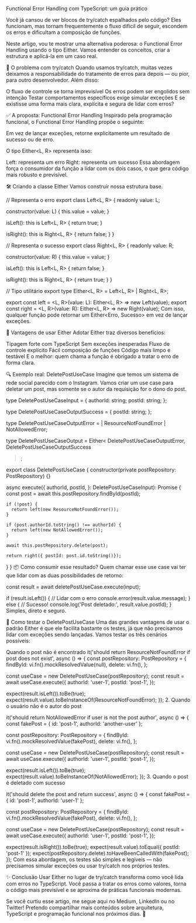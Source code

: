 Functional Error Handling com TypeScript: um guia prático

Você já cansou de ver blocos de try/catch espalhados pelo código?
Eles funcionam, mas tornam frequentemente o fluxo difícil de seguir, escondem os erros e dificultam a composição de funções.

Neste artigo, vou te mostrar uma alternativa poderosa: o Functional Error Handling usando o tipo Either. Vamos entender os conceitos, criar a estrutura e aplicá-la em um caso real.

🚨 O problema com try/catch
Quando usamos try/catch, muitas vezes deixamos a responsabilidade do tratamento de erros para depois — ou pior, para outro desenvolvedor. Além disso:

O fluxo de controle se torna imprevisível
Os erros podem ser engolidos sem intenção
Testar comportamentos específicos exige simular exceções
E se existisse uma forma mais clara, explícita e segura de lidar com erros?

✅ A proposta: Functional Error Handling
Inspirado pela programação funcional, o Functional Error Handling propõe o seguinte:

Em vez de lançar exceções, retorne explicitamente um resultado de sucesso ou de erro.

O tipo Either<L, R> representa isso:

Left<L>: representa um erro
Right<R>: representa um sucesso
Essa abordagem força o consumidor da função a lidar com os dois casos, o que gera código mais robusto e previsível.

🛠️ Criando a classe Either
Vamos construir nossa estrutura base.

// Representa o erro
export class Left<L, R> {
readonly value: L;

constructor(value: L) {
this.value = value;
}

isLeft(): this is Left<L, R> {
return true;
}

isRight(): this is Right<L, R> {
return false;
}
}

// Representa o sucesso
export class Right<L, R> {
readonly value: R;

constructor(value: R) {
this.value = value;
}

isLeft(): this is Left<L, R> {
return false;
}

isRight(): this is Right<L, R> {
return true;
}
}

// Tipo utilitário
export type Either<L, R> = Left<L, R> | Right<L, R>;

export const left = <L, R>(value: L): Either<L, R> => new Left(value);
export const right = <L, R>(value: R): Either<L, R> => new Right(value);
Com isso, qualquer função pode retornar um Either<Erro, Sucesso> em vez de lançar exceções.

🎯 Vantagens de usar Either
Adotar Either traz diversos benefícios:

Tipagem forte com TypeScript
Sem exceções inesperadas
Fluxo de controle explícito
Fácil composição de funções
Código mais limpo e testável
E o melhor: quem chama a função é obrigado a tratar o erro de forma clara.

🔍 Exemplo real: DeletePostUseCase
Imagine que temos um sistema de rede social parecido com o Instagram. Vamos criar um use case para deletar um post, mas somente se o autor da requisição for o dono do post.

type DeletePostUseCaseInput = {
authorId: string;
postId: string;
};

type DeletePostUseCaseOutputSuccess = {
postId: string;
};

type DeletePostUseCaseOutputError =
| ResourceNotFoundError
| NotAllowedError;

type DeletePostUseCaseOutput = Either<
DeletePostUseCaseOutputError,
DeletePostUseCaseOutputSuccess

> ;

export class DeletePostUseCase {
constructor(private postRepository: PostRepository) {}

async execute({
authorId,
postId,
}: DeletePostUseCaseInput): Promise<DeletePostUseCaseOutput> {
const post = await this.postRepository.findById(postId);

    if (!post) {
      return left(new ResourceNotFoundError());
    }

    if (post.authorId.toString() !== authorId) {
      return left(new NotAllowedError());
    }

    await this.postRepository.delete(post);

    return right({ postId: post.id.toString()});

}
}
📦 Como consumir esse resultado?
Quem chamar esse use case vai ter que lidar com as duas possibilidades de retorno:

const result = await deletePostUseCase.execute(input);

if (result.isLeft()) {
// Lidar com o erro
console.error(result.value.message);
} else {
// Sucesso!
console.log('Post deletado:', result.value.postId);
}
Simples, direto e seguro.

🧪 Como testar o DeletePostUseCase
Uma das grandes vantagens de usar o padrão Either é que ele facilita bastante os testes, já que não precisamos lidar com exceções sendo lançadas. Vamos testar os três cenários possíveis:

Quando o post não é encontrado
it('should return ResourceNotFoundError if post does not exist', async () => {
const postRepository: PostRepository = {
findById: vi.fn().mockResolvedValue(null),
delete: vi.fn(),
};

const useCase = new DeletePostUseCase(postRepository);
const result = await useCase.execute({
authorId: 'user-1',
postId: 'post-1',
});

expect(result.isLeft()).toBe(true);
expect(result.value).toBeInstanceOf(ResourceNotFoundError);
}); 2. Quando o usuário não é o autor do post

it('should return NotAllowedError if user is not the post author', async () => {
const fakePost = { id: 'post-1', authorId: 'another-user' };

const postRepository: PostRepository = {
findById: vi.fn().mockResolvedValue(fakePost),
delete: vi.fn(),
};

const useCase = new DeletePostUseCase(postRepository);
const result = await useCase.execute({
authorId: 'user-1',
postId: 'post-1',
});

expect(result.isLeft()).toBe(true);
expect(result.value).toBeInstanceOf(NotAllowedError);
}); 3. Quando o post é deletado com sucesso

it('should delete the post and return success', async () => {
const fakePost = { id: 'post-1', authorId: 'user-1' };

const postRepository: PostRepository = {
findById: vi.fn().mockResolvedValue(fakePost),
delete: vi.fn(),
};

const useCase = new DeletePostUseCase(postRepository);
const result = await useCase.execute({
authorId: 'user-1',
postId: 'post-1',
});

expect(result.isRight()).toBe(true);
expect(result.value).toEqual({ postId: 'post-1' });
expect(postRepository.delete).toHaveBeenCalledWith(fakePost);
});
Com essa abordagem, os testes são simples e legíveis — não precisamos simular exceções ou usar try/catch nos próprios testes.

✨ Conclusão
Usar Either no lugar de try/catch transforma como você lida com erros no TypeScript.
Você passa a tratar os erros como valores, torna o código mais previsível e se aproxima de práticas funcionais modernas.

Se você curtiu esse artigo, me segue aqui no Medium, LinkedIn ou no Twitter!
Pretendo compartilhar mais conteúdos sobre arquitetura, TypeScript e programação funcional nos próximos dias. 🚀
